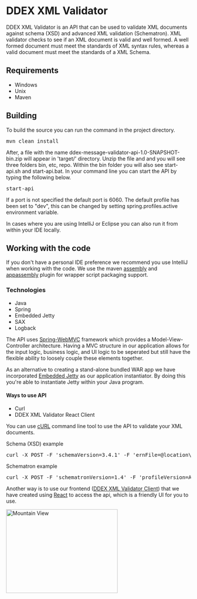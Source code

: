 <h1>DDEX XML Validator</h1>
<p>DDEX XML Validator is an API that can be used to validate
XML documents against schema (XSD) and advanced XML validation (Schematron). XML validator checks to see if an XML document is valid and well formed. A well formed document must meet the standards of XML syntax rules, whereas a valid document must meet the standards of a XML Schema.
</p>
<h2>Requirements</h2>
<ul>
  <li>Windows</li>
  <li>Unix</li>
  <li>Maven</li>
</ul>

<h2>Building</h2>
<p>To build the source you can run the command in the project directory.</p>
<pre>mvn clean install</pre>
<p>After, a file with the name ddex-message-validator-api-1.0-SNAPSHOT-bin.zip will appear in 'target/' directory. Unzip the file and and you will see three folders bin, etc, repo. Within the bin folder you will also see start-api.sh and start-api.bat. In your command line you can start the API by typing the following below.</p>
<pre>start-api <port></pre>
<p>If a port is not specified the default port is 6060. The default profile has been set to "dev", this can be changed by setting spring.profiles.active environment variable.</p>
<p>In cases where you are using IntelliJ or Eclipse you can also run it from within your IDE locally. </p>

<h2>Working with the code</h2>
<p>If you don't have a personal IDE preference we recommend you use IntelliJ when working with the code. We use the maven <a href="http://maven.apache.org/plugins/maven-assembly-plugin/">assembly</a> and
<a href="http://www.mojohaus.org/appassembler/appassembler-maven-plugin/">appassembly</a> plugin for wrapper script packaging support.</p>
<h3>Technologies</h3>
<ul>
  <li>Java</li>
  <li>Spring</li>
  <li>Embedded Jetty</li>
  <li>SAX</li>
  <li>Logback</li>
</ul>
<p>The API uses <a href="https://docs.spring.io/spring/docs/current/spring-framework-reference/html/mvc.html">Spring-WebMVC</a> framework which provides a Model-View-Controller architecture. Having a MVC structure in our application allows for the input logic, business logic, and UI logic to be seperated but still have the flexible ability to loosely couple these elements together.</p>
<p>As an alternative to creating a stand-alone bundled WAR app we have incorporated <a href="http://www.eclipse.org/jetty/documentation/9.4.x/embedding-jetty.html">Embedded Jetty</a> as our application instantiator. By doing this you're able to instantiate Jetty within your Java program.</p>

<h4>Ways to use API</h4>
<ul>
  <li>Curl</li>
  <li>DDEX XML Validator React Client</li>
</ul>
<p>You can use <a href="https://curl.haxx.se/">cURL</a> command line tool to use the API to validate your XML documents.</p>
<p>Schema (XSD) example</p>
<pre>curl -X POST -F 'schemaVersion=3.4.1' -F 'ernFile=@location\xml\sme-album.xml' localhost:6060/api/json/validateSchema</pre>
<p>Schematron example</p>
<pre>curl -X POST -F 'schematronVersion=1.4' -F 'profileVersion=AudioAlbum' -F 'ernFile=@location\xml\sme-album.xml'  localhost:6060/api/json/validateSchematron</pre>
<p>Another way is to use our frontend (<a href="https://github.com/elibeta22/ddex-message-validator-client">DDEX XML Validator Client</a>) that we have created using <a href="https://facebook.github.io/react/">React</a> to access the api, which is a friendly UI for you to use.</p>
<img src="C:\ddex-mesage-validator-api-master\src\main\resources\DDEX-XML-UI.png" alt="Mountain View" style="width:304px;height:228px;">
